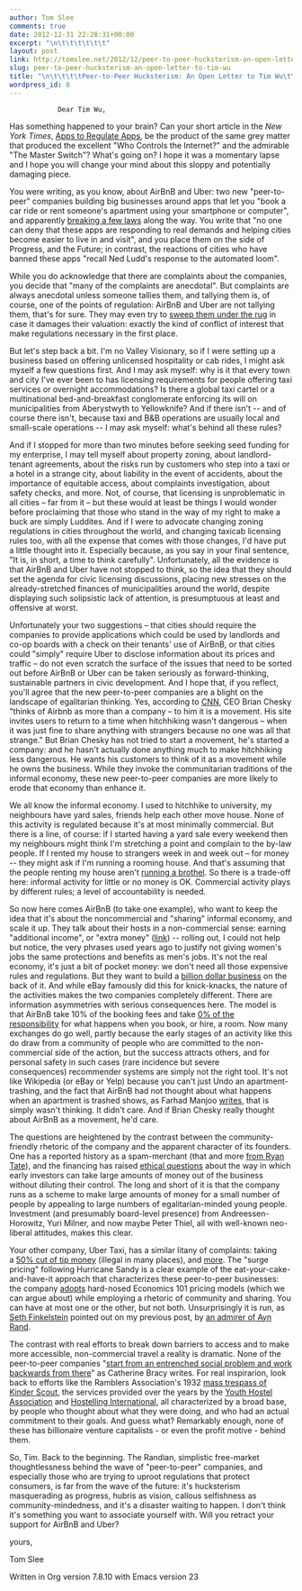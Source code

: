 ```yaml
---
author: Tom Slee
comments: true
date: 2012-12-31 22:28:31+00:00
excerpt: "\n\t\t\t\t\t\t"
layout: post
link: http://tomslee.net/2012/12/peer-to-peer-hucksterism-an-open-letter-to-tim-wu.html
slug: peer-to-peer-hucksterism-an-open-letter-to-tim-wu
title: "\n\t\t\t\tPeer-to-Peer Hucksterism: An Open Letter to Tim Wu\t\t"
wordpress_id: 8
---
```



				Dear Tim Wu,

Has something happened to your brain? Can your short article in the _New York Times_, [Apps to Regulate Apps](http://www.nytimes.com/2012/12/20/opinion/the-best-way-to-regulate-urban-living-apps.html), be the product of the same grey matter that produced the excellent "Who Controls the Internet?" and the admirable "The Master Switch"? What's going on? I hope it was a momentary lapse and I hope you will change your mind about this sloppy and potentially damaging piece.

You were writing, as you know, about AirBnB and Uber: two new "peer-to-peer" companies building big businesses around apps that let you "book a car ride or rent someone's apartment using your smartphone or computer", and apparently [breaking a few laws](http://www.thestar.com/news/gta/article/1298266--uber-taxi-charged-with-licensing-offences) along the way. You write that "no one can deny that these apps are responding to real demands and helping cities become easier to live in and visit", and you place them on the side of Progress, and the Future; in contrast, the reactions of cities who have banned these apps "recall Ned Ludd's response to the automated loom".

While you do acknowledge that there are complaints about the companies, you decide that "many of the complaints are anecdotal". But complaints are always anecdotal unless someone tallies them, and tallying them is, of course, one of the points of regulation: AirBnB and Uber are not tallying them, that's for sure. They may even try to [sweep them under the rug](http://gawker.com/5825996/airbnb-pillage-victim-says-company-tried-to-keep-her-quiet) in case it damages their valuation: exactly the kind of conflict of interest that make regulations necessary in the first place.

But let's step back a bit. I'm no Valley Visionary, so if I were setting up a business based on offering unlicensed hospitality or cab rides, I might ask myself a few questions first. And I may ask myself: why is it that every town and city I've ever been to has licensing requirements for people offering taxi services or overnight accommodations? Is there a global taxi cartel or a multinational bed-and-breakfast conglomerate enforcing its will on municipalities from Aberystwyth to Yellowknife? And if there isn't -- and of course there isn't, because taxi and B&B operations are usually local and small-scale operations -- I may ask myself: what's behind all these rules?

And if I stopped for more than two minutes before seeking seed funding for my enterprise, I may tell myself about property zoning, about landlord-tenant agreements, about the risks run by customers who step into a taxi or a hotel in a strange city, about liability in the event of accidents, about the importance of equitable access, about complaints investigation, about safety checks, and more. Not, of course, that licensing is unproblematic in all cities – far from it – but these would at least be things I would wonder before proclaiming that those who stand in the way of my right to make a buck are simply Luddites. And if I were to advocate changing zoning regulations in cities throughout the world, and changing taxicab licensing rules too, with all the expense that comes with those changes, I'd have put a little thought into it. Especially because, as you say in your final sentence, "It is, in short, a time to think carefully". Unfortunately, all the evidence is that AirBnB and Uber have not stopped to think, so the idea that they should set the agenda for civic licensing discussions, placing new stresses on the already-stretched finances of municipalities around the world, despite displaying such solipsistic lack of attention, is presumptuous at least and offensive at worst.

Unfortunately your two suggestions – that cities should require the companies to provide applications which could be used by landlords and co-op boards with a check on their tenants' use of AirBnB, or that cities could "simply" require Uber to disclose information about its prices and traffic – do not even scratch the surface of the issues that need to be sorted out before AirBnB or Uber can be taken seriously as forward-thinking, sustainable partners in civic development. And I hope that, if you reflect, you'll agree that the new peer-to-peer companies are a blight on the landscape of egalitarian thinking. Yes, according to [CNN](http://tech.fortune.cnn.com/2012/05/03/airbnb-apartments-social-media/), CEO Brian Chesky "thinks of Airbnb as more than a company – to him it is a movement. His site invites users to return to a time when hitchhiking wasn't dangerous – when it was just fine to share anything with strangers because no one was all that strange." But Brian Chesky has not tried to start a movement, he's started a company: and he hasn't actually done anything much to make hitchhiking less dangerous. He wants his customers to think of it as a movement while he owns the business. While they invoke the communitarian traditions of the informal economy, these new peer-to-peer companies are more likely to erode that economy than enhance it.

We all know the informal economy. I used to hitchhike to university, my neighbours have yard sales, friends help each other move house. None of this activity is regulated because it's at most minimally commercial. But there is a line, of course: if I started having a yard sale every weekend then my neighbours might think I'm stretching a point and complain to the by-law people. If I rented my house to strangers week in and week out – for money -- they might ask if I'm running a rooming house. And that's assuming that the people renting my house aren't [running a brothel](http://www.nbcnews.com/travel/airbnb-rental-sweden-allegedly-used-temporary-brothel-944402). So there is a trade-off here: informal activity for little or no money is OK. Commercial activity plays by different rules; a level of accountability is needed.

So now here comes AirBnB (to take one example), who want to keep the idea that it's about the noncommercial and "sharing" informal economy, and scale it up. They talk about their hosts in a non-commercial sense: earning "additional income", or "extra money" ([link](http://www.theatlanticcities.com/housing/2012/08/micro-subletting-thriving-new-york-it-legal/2897/)) -- rolling out, I could not help but notice, the very phrases used years ago to justify not giving women's jobs the same protections and benefits as men's jobs. It's not the real economy, it's just a bit of pocket money: we don't need all those expensive rules and regulations. But they want to build a [billion dollar business](http://techcrunch.com/2012/09/26/airbnb-is-raising-a-big-third-round-aiming-for-a-valuation-north-of-2b/) on the back of it. And while eBay famously did this for knick-knacks, the nature of the activities makes the two companies completely different. There are information asymmetries with serious consequences here. The model is that AirBnB take 10% of the booking fees and take [0% of the responsibility](http://www.digitaltrends.com/social-media/why-the-house-that-airbnb-built-stands-on-shaky-legal-ground/) for what happens when you book, or hire, a room. Now many exchanges do go well, partly because the early stages of an activity like this do draw from a community of people who are committed to the non-commercial side of the action, but the success attracts others, and for personal safety in such cases (rare incidence but severe consequences) recommender systems are simply not the right tool. It's not like Wikipedia (or eBay or Yelp) because you can't just Undo an apartment-trashing, and the fact that AirBnB had not thought about what happens when an apartment is trashed shows, as Farhad Manjoo [writes](http://www.slate.com/articles/technology/technology/2011/08/renters_from_hell.html), that is simply wasn't thinking. It didn't care. And if Brian Chesky really thought about AirBnB as a movement, he'd care.

The questions are heightened by the contrast between the community-friendly rhetoric of the company and the apparent character of its founders. One has a reported history as a spam-merchant (that and more [from Ryan Tate](http://gawker.com/5853754/the-seedy-spammy-past-of-airbnbs-co+founder?tag=valleywag)), and the financing has raised [ethical questions](http://allthingsd.com/20111001/vcs-unite-chamath-palihapitiya-decries-airbnbs-recent-112m-funding-for-excessive-founder-control-and-cashout-in-email/) about the way in which early investors can take large amounts of money out of the business without diluting their control. The long and short of it is that the company runs as a scheme to make large amounts of money for a small number of people by appealing to large numbers of egalitarian-minded young people. Investment (and presumably board-level presence) from Andreessen-Horowitz, Yuri Milner, and now maybe Peter Thiel, all with well-known neo-liberal attitudes, makes this clear.

Your other company, Uber Taxi, has a similar litany of complaints: taking a [50% cut of tip money](http://gigaom.com/2012/10/05/chicago-cabbies-sue-hip-car-service-uber-for-pocketing-50-of-driver-tips/) (illegal in many places), and [more](http://pandodaily.com/2012/11/14/what-taxi-industry-outsiders-dont-get-about-vc-funded-taxi-apps/). The "surge pricing" following Hurricane Sandy is a clear example of the eat-your-cake-and-have-it approach that characterizes these peer-to-peer businesses: the company [adopts](http://pandodaily.com/2012/10/31/assholes-shrug/) hard-nosed Economics 101 pricing models (which we can argue about) while employing a rhetoric of community and sharing. You can have at most one or the other, but not both. Unsurprisingly it is run, as [Seth Finkelstein](http://sethf.com/infothought/blog/) pointed out on my previous post, by [an admirer of Ayn Rand](http://pandodaily.com/2012/10/24/travis-shrugged/).

The contrast with real efforts to break down barriers to access and to make more accessible, non-commercial travel a reality is dramatic. None of the peer-to-peer companies "[start from an entrenched social problem and work backwards from there](http://cbracy.tumblr.com/post/39314979304/silicon-valleys-problem)" as Catherine Bracy writes. For real inspirarion, look back to efforts like the Ramblers Association's 1932 [mass trespass of Kinder Scout](http://en.wikipedia.org/wiki/Mass_trespass_of_Kinder_Scout), the services provided over the years by the [Youth Hostel Association](http://www.yha.org.uk/about-yha/yha-today) and [Hostelling International](http://en.wikipedia.org/wiki/Hostelling_International), all characterized by a broad base, by people who thought about what they were doing, and who had an actual commitment to their goals. And guess what? Remarkably enough, none of these has billionaire venture capitalists - or even the profit motive - behind them.

So, Tim. Back to the beginning. The Randian, simplistic free-market thoughtlessness behind the wave of "peer-to-peer" companies, and especially those who are trying to uproot regulations that protect consumers, is far from the wave of the future: it's hucksterism masquerading as progress, hubris as vision, callous selfishness as community-mindedness, and it's a disaster waiting to happen. I don't think it's something you want to associate yourself with. Will you retract your support for AirBnB and Uber?

yours,

Tom Slee

Written in Org version 7.8.10 with Emacs version 23		
